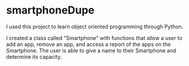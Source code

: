 # smartphoneDupe

I used this project to learn object oriented programming through Python. 

I created a class called "Smartphone" with functions that allow a user to add an app, remove an app, and access a report of the apps on the Smartphone. The user is able to give a name to their Smartphone and determine its capacity. 
